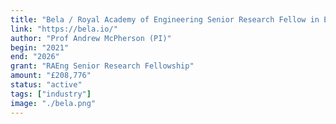 ```yaml
---
title: "Bela / Royal Academy of Engineering Senior Research Fellow in Embedded Music Computing"
link: "https://bela.io/"
author: "Prof Andrew McPherson (PI)"
begin: "2021"
end: "2026"
grant: "RAEng Senior Research Fellowship"
amount: "£208,776"
status: "active"
tags: ["industry"]
image: "./bela.png"
---
```


